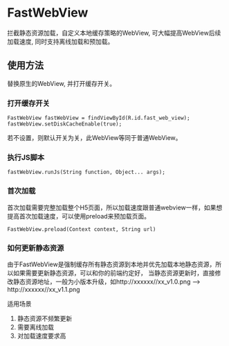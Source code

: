 # FastWebView
拦截静态资源加载，自定义本地缓存策略的WebView, 可大幅提高WebView后续加载速度, 同时支持离线加载和预加载。

## 使用方法
替换原生的WebView, 并打开缓存开关。

### 打开缓存开关
```
FastWebView fastWebView = findViewById(R.id.fast_web_view);
fastWebView.setDiskCacheEnable(true);
```
若不设置，则默认开关为关，此WebView等同于普通WebView。

### 执行JS脚本
```
fastWebView.runJs(String function, Object... args);
```

### 首次加载
首次加载需要完整加载整个H5页面，所以加载速度跟普通webview一样，如果想提高首次加载速度，可以使用preload来预加载页面。
```
FastWebView.preload(Context context, String url)
```

### 如何更新静态资源
由于FastWebView是强制缓存所有静态资源到本地并优先加载本地静态资源，所以如果需要更新静态资源，可以和你的前端约定好，
当静态资源更新时，直接修改静态资源地址，一般为小版本升级，如http://xxxxxx//xx_v1.0.png --> http://xxxxxx//xx_v1.1.png

适用场景
1. 静态资源不频繁更新
2. 需要离线加载
3. 对加载速度要求高
